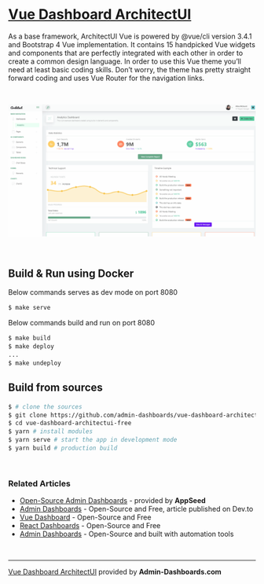 # [Vue Dashboard ArchitectUI](https://vue-dashboard-architectui-free.admin-dashboards.com)

As a base framework, ArchitectUI Vue is powered by @vue/cli version 3.4.1 and Bootstrap 4 Vue implementation.
It contains 15 handpicked Vue widgets and components that are perfectly integrated with each other in order to create a common design language.
In order to use this Vue theme you’ll need at least basic coding skills. Don’t worry, the theme has pretty straight forward coding and uses Vue Router for the navigation links.

<br />

![Vue Dashboard ArchitectUI - Open-Source Admin Panel](https://raw.githubusercontent.com/admin-dashboards/static/master/vue-dashboard-architectui-free-intro.gif)

<br />

## Build & Run using Docker

Below commands serves as dev mode on port 8080

```bash
$ make serve
```

Below commands build and run on port 8080

```bash
$ make build
$ make deploy
...
$ make undeploy
```

## Build from sources

```bash
$ # clone the sources
$ git clone https://github.com/admin-dashboards/vue-dashboard-architectui-free.git
$ cd vue-dashboard-architectui-free
$ yarn # install modules
$ yarn serve # start the app in development mode
$ yarn build # production build
```

<br />

### Related Articles

- [Open-Source Admin Dashboards](https://appseed.us/admin-dashboards/open-source) - provided by **AppSeed**
- [Admin Dashboards](https://dev.to/sm0ke/admin-dashboards-open-source-and-free-4aep) - Open-Source and Free, article published on Dev.to
- [Vue Dashboard](https://dev.to/sm0ke/vue-dashboard-open-source-apps-1gd1) - Open-Source and Free
- [React Dashboards](https://dev.to/sm0ke/react-dashboards-open-source-apps-1c7j) - Open-Source and Free
- [Admin Dashboards](https://blog.appseed.us/admin-dashboards-open-source-built-with-automation-tools/) - Open-Source and built with automation tools
 
<br />
 
---
[Vue Dashboard ArchitectUI](https://vue-dashboard-architectui-free.admin-dashboards.com) provided by **Admin-Dashboards.com**
